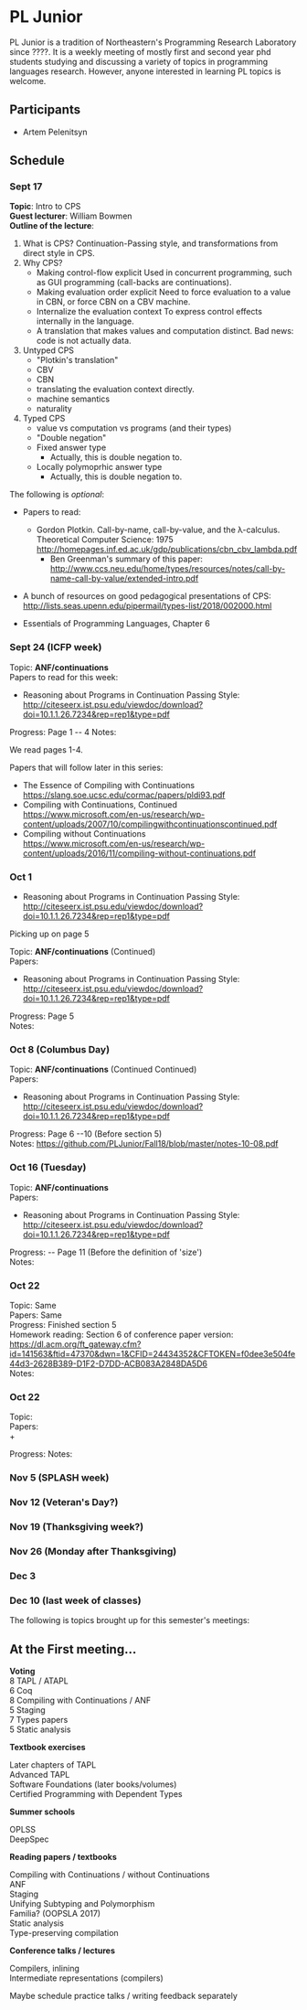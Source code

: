 # PL Junior

PL Junior is a tradition of Northeastern's Programming Research Laboratory since ????. It is a weekly meeting of mostly first and second year phd students studying and discussing a variety of topics in programming languages research. However, anyone interested in learning PL topics is welcome.

## Participants
+ Artem Pelenitsyn


## Schedule

### Sept 17

**Topic**: Intro to CPS  
**Guest lecturer**: William Bowmen  
**Outline of the lecture**:  
1. What is CPS?
   Continuation-Passing style, and transformations from direct style in CPS.
2. Why CPS?
   - Making control-flow explicit
     Used in concurrent programming, such as GUI programming (call-backs are
     continuations).
   - Making evaluation order explicit
     Need to force evaluation to a value in CBN, or force CBN on a CBV machine.
   - Internalize the evaluation context
     To express control effects internally in the language.
   - A translation that makes values and computation distinct.
     Bad news: code is not actually data.
2. Untyped CPS
   - "Plotkin's translation"
    - CBV
    - CBN
   - translating the evaluation context directly.
   - machine semantics
   - naturality
3. Typed CPS
   - value vs computation vs programs (and their types)
   - "Double negation"
   - Fixed answer type
     - Actually, this is double negation to.
   - Locally polymoprhic answer type
     - Actually, this is double negation to.

The following is *optional*:  
+ Papers to read:
  - Gordon Plotkin. Call-by-name, call-by-value, and the λ-calculus. Theoretical Computer Science: 1975  
   http://homepages.inf.ed.ac.uk/gdp/publications/cbn_cbv_lambda.pdf
    + Ben Greenman's summary of this paper:  
     http://www.ccs.neu.edu/home/types/resources/notes/call-by-name-call-by-value/extended-intro.pdf

+ A bunch of resources on good pedagogical presentations of CPS:  
 http://lists.seas.upenn.edu/pipermail/types-list/2018/002000.html

+ Essentials of Programming Languages, Chapter 6

### Sept 24 (ICFP week)

Topic: **ANF/continuations**  
Papers to read for this week:  
+ Reasoning about Programs in Continuation Passing Style:  
  http://citeseerx.ist.psu.edu/viewdoc/download?doi=10.1.1.26.7234&rep=rep1&type=pdf

Progress: Page 1 -- 4
Notes:


We read pages 1-4.

Papers that will follow later in this series:
+ The Essence of Compiling with Continuations  
  https://slang.soe.ucsc.edu/cormac/papers/pldi93.pdf
+ Compiling with Continuations, Continued  
 https://www.microsoft.com/en-us/research/wp-content/uploads/2007/10/compilingwithcontinuationscontinued.pdf
+ Compiling without Continuations  
 https://www.microsoft.com/en-us/research/wp-content/uploads/2016/11/compiling-without-continuations.pdf

### Oct 1
+ Reasoning about Programs in Continuation Passing Style: http://citeseerx.ist.psu.edu/viewdoc/download?doi=10.1.1.26.7234&rep=rep1&type=pdf

Picking up on page 5

Topic: **ANF/continuations** (Continued)  
Papers:
+ Reasoning about Programs in Continuation Passing Style:  
 http://citeseerx.ist.psu.edu/viewdoc/download?doi=10.1.1.26.7234&rep=rep1&type=pdf

Progress: Page 5  
Notes:


### Oct 8 (Columbus Day)

Topic: **ANF/continuations** (Continued Continued)  
Papers:
+ Reasoning about Programs in Continuation Passing Style:  
 http://citeseerx.ist.psu.edu/viewdoc/download?doi=10.1.1.26.7234&rep=rep1&type=pdf

Progress: Page 6 --10 (Before section 5)  
Notes: https://github.com/PLJunior/Fall18/blob/master/notes-10-08.pdf



### Oct 16 (Tuesday)

Topic: **ANF/continuations**  
Papers:  
+ Reasoning about Programs in Continuation Passing Style:  
 http://citeseerx.ist.psu.edu/viewdoc/download?doi=10.1.1.26.7234&rep=rep1&type=pdf

Progress: -- Page 11 (Before the definition of 'size')  
Notes:  

### Oct 22

Topic: Same    
Papers: Same  
Progress: Finished section 5  
Homework reading: Section 6 of conference paper version:  
https://dl.acm.org/ft_gateway.cfm?id=141563&ftid=47370&dwn=1&CFID=24434352&CFTOKEN=f0dee3e504fe44d3-2628B389-D1F2-D7DD-ACB083A2848DA5D6  
Notes:  


### Oct 22

Topic:   
Papers:    
+  

Progress:
Notes:



### Nov 5 (SPLASH week)

### Nov 12 (Veteran's Day?)

### Nov 19 (Thanksgiving week?)

### Nov 26 (Monday after Thanksgiving)

### Dec 3

### Dec 10 (last week of classes)  




The following is topics brought up for this semester's meetings:

## At the First meeting...

**Voting**  
8 TAPL / ATAPL  
6 Coq  
8 Compiling with Continuations / ANF  
5 Staging  
7 Types papers  
5 Static analysis  


**Textbook exercises**  

Later chapters of TAPL  
Advanced TAPL  
Software Foundations (later books/volumes)  
Certified Programming with Dependent Types  


**Summer schools**

OPLSS  
DeepSpec  

**Reading papers / textbooks**

Compiling with Continuations / without Continuations  
ANF  
Staging  
Unifying Subtyping and Polymorphism  
Familia? (OOPSLA 2017)  
Static analysis  
Type-preserving compilation  


**Conference talks / lectures**

Compilers, inlining  
Intermediate representations (compilers)


Maybe schedule practice talks / writing feedback separately

